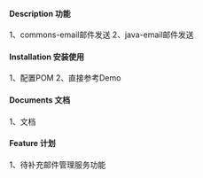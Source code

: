 #### Description 功能
1、commons-email邮件发送
2、java-email邮件发送


#### Installation 安装使用

1、配置POM
2、直接参考Demo


#### Documents 文档

1、文档


#### Feature 计划

1、待补充邮件管理服务功能






